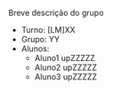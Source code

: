 
Breve descrição do grupo

* Turno: [LM]XX
* Grupo: YY
* Alunos:
    - Aluno1 upZZZZZ 
    - Aluno2 upZZZZZ
    - Aluno3 upZZZZZ
